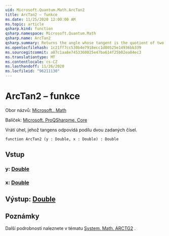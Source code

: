 ```yaml
---
uid: Microsoft.Quantum.Math.ArcTan2
title: ArcTan2 – funkce
ms.date: 11/25/2020 12:00:00 AM
ms.topic: article
qsharp.kind: function
qsharp.namespace: Microsoft.Quantum.Math
qsharp.name: ArcTan2
qsharp.summary: Returns the angle whose tangent is the quotient of two specified numbers.
ms.openlocfilehash: 1c21ff7cc530b4e7918ecc1d80525e14936bb339
ms.sourcegitcommit: a87c1aa8e7453360025e47ba614f25b02ea84ec3
ms.translationtype: MT
ms.contentlocale: cs-CZ
ms.lasthandoff: 11/26/2020
ms.locfileid: "96211130"
---
```

# <a name="arctan2-function"></a>ArcTan2 – funkce

Obor názvů: [Microsoft.. Math](xref:Microsoft.Quantum.Math)

Balíček: [Microsoft. ProQSharpme. Core](https://nuget.org/packages/Microsoft.Quantum.QSharp.Core)


Vrátí úhel, jehož tangens odpovídá podílu dvou zadaných čísel.

```qsharp
function ArcTan2 (y : Double, x : Double) : Double
```


## <a name="input"></a>Vstup

### <a name="y--double"></a>y: [Double](xref:microsoft.quantum.lang-ref.double)




### <a name="x--double"></a>x: [Double](xref:microsoft.quantum.lang-ref.double)





## <a name="output--double"></a>Výstup: [Double](xref:microsoft.quantum.lang-ref.double)



## <a name="remarks"></a>Poznámky

Další podrobnosti naleznete v tématu [System. Math. ARCTG2](https://docs.microsoft.com/dotnet/api/system.math.atan2) .